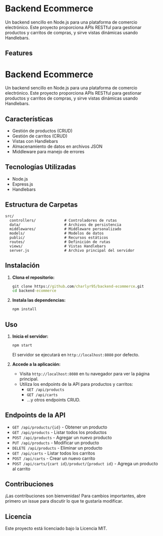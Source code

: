 # Backend Ecommerce

Un backend sencillo en Node.js para una plataforma de comercio electrónico. Este proyecto proporciona APIs RESTful para gestionar productos y carritos de compras, y sirve vistas dinámicas usando Handlebars.

## Features

# Backend Ecommerce

Un backend sencillo en Node.js para una plataforma de comercio electrónico. Este proyecto proporciona APIs RESTful para gestionar productos y carritos de compras, y sirve vistas dinámicas usando Handlebars.

## Características
- Gestión de productos (CRUD)
- Gestión de carritos (CRUD)
- Vistas con Handlebars
- Almacenamiento de datos en archivos JSON
- Middleware para manejo de errores

## Tecnologías Utilizadas
- Node.js
- Express.js
- Handlebars

## Estructura de Carpetas
```
src/
  controllers/             # Controladores de rutas
  data/                    # Archivos de persistencia
  middlewares/             # Middleware personalizado
  models/                  # Modelos de datos
  public/                  # Recursos estáticos
  routes/                  # Definición de rutas
  views/                   # Vistas Handlebars
  server.js                # Archivo principal del servidor
```

## Instalación

1. **Clona el repositorio:**
   ```cmd
   git clone https://github.com/charlyr95/backend-ecommerce.git
   cd backend-ecommerce
   ```

2. **Instala las dependencias:**
   ```cmd
   npm install
   ```

## Uso

1. **Inicia el servidor:**
   ```cmd
   npm start
   ```
   El servidor se ejecutará en `http://localhost:8080` por defecto.

2. **Accede a la aplicación:**
   - Visita `http://localhost:8080` en tu navegador para ver la página principal.
   - Utiliza los endpoints de la API para productos y carritos:
     - `GET /api/products`
     - `GET /api/carts`
     - ...y otros endpoints CRUD.

## Endpoints de la API
- `GET /api/products/{id}` - Obtener un producto
- `GET /api/products` - Listar todos los productos
- `POST /api/products` - Agregar un nuevo producto
- `PUT /api/products` - Modificar un producto
- `DELETE /api/products` - Eliminar un producto
- `GET /api/carts` - Listar todos los carritos
- `POST /api/carts` - Crear un nuevo carrito
- `POST /api/carts/{cart id}/product/{product id}` - Agrega un producto al carrito

## Contribuciones
¡Las contribuciones son bienvenidas! Para cambios importantes, abre primero un issue para discutir lo que te gustaría modificar.

## Licencia
Este proyecto está licenciado bajo la Licencia MIT.
